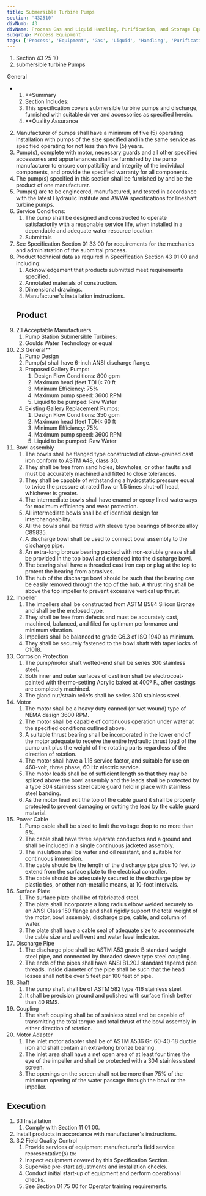 ```yaml
---
title: Submersible Turbine Pumps
section: '432510'
divNumb: 43
divName: Process Gas and Liquid Handling, Purification, and Storage Equipment
subgroup: Process Equipment
tags: ['Process', 'Equipment', 'Gas', 'Liquid', 'Handling', 'Purification', 'Storage', 'Submersible', 'Turbine', 'Pumps']
---
```


   1. Section 43 25 10
   1. submersible turbine Pumps

General

* 
	1. **Summary
   1. Section Includes:
	1. This specification covers submersible turbine pumps and discharge, furnished with suitable driver and accessories as specified herein.
	2. **Quality Assurance
2. Manufacturer of pumps shall have a minimum of five (5) operating installation with pumps of the size specified and in the same service as specified operating for not less than five (5) years.
3. Pump(s), complete with motor, necessary guards and all other specified accessories and appurtenances shall be furnished by the pump manufacturer to ensure compatibility and integrity of the individual components, and provide the specified warranty for all components.
4. The pump(s) specified in this section shall be furnished by and be the product of one manufacturer.
5. Pump(s) are to be engineered, manufactured, and tested in accordance with the latest Hydraulic Institute and AWWA specifications for lineshaft turbine pumps.
6. Service Conditions:
	1. The pump shall be designed and constructed to operate satisfactorily with a reasonable service life, when installed in a dependable and adequate water resource location. 
	2. Submittals
7. See Specification Section 01 33 00 for requirements for the mechanics and administration of the submittal process.
8. Product technical data as required in Specification Section 43 01 00 and including:
	1. Acknowledgement that products submitted meet requirements specified.
	2. Annotated materials of construction.
	3. Dimensional drawings.
	4. Manufacturer's installation instructions.
   ## Product
1. 2.1 Acceptable Manufacturers
   1. Pump Station Submersible Turbines:
	1. Goulds Water Technology or equal
1. 2.3 General** 
   1. Pump Design
	1. Pump(s) shall have 6-inch ANSI discharge flange.
	2. Proposed Gallery Pumps: 
		1. Design Flow Conditions: 800 gpm
		2. Maximum head (feet TDH): 70 ft 
		3. Minimum Efficiency: 75%
		4. Maximum pump speed: 3600 RPM
		5. Liquid to be pumped: Raw Water
	3. Existing Gallery Replacement Pumps: 
		1. Design Flow Conditions: 350 gpm
		2. Maximum head (feet TDH): 60 ft 
		3. Minimum Efficiency: 75%
		4. Maximum pump speed: 3600 RPM
		5. Liquid to be pumped: Raw Water
2. Bowl assembly
	1. The bowls shall be flanged type constructed of close-grained cast iron conform to ASTM A48, class 30. 
	2. They shall be free from sand holes, blowholes, or other faults and must be accurately machined and fitted to close tolerances.
	3. They shall be capable of withstanding a hydrostatic pressure equal to twice the pressure at rated flow or 1.5 times shut-off head, whichever is greater. 
	4. The intermediate bowls shall have enamel or epoxy lined waterways for maximum efficiency and wear protection. 
	5. All intermediate bowls shall be of identical design for interchangeability. 
	6. All the bowls shall be fitted with sleeve type bearings of bronze alloy C89835. 
	7. A discharge bowl shall be used to connect bowl assembly to the discharge pipe. 
	8. An extra-long bronze bearing packed with non-soluble grease shall be provided in the top bowl and extended into the discharge bowl.
	9. The bearing shall have a threaded cast iron cap or plug at the top to protect the bearing from abrasives. 
	10. The hub of the discharge bowl should be such that the bearing can be easily removed through the top of the hub. A thrust ring shall be above the top impeller to prevent excessive vertical up thrust.
3. Impeller
	1. The impellers shall be constructed from ASTM B584 Silicon Bronze and shall be the enclosed type. 
	2. They shall be free from defects and must be accurately cast, machined, balanced, and filed for optimum performance and minimum vibration. 
	3. Impellers shall be balanced to grade G6.3 of ISO 1940 as minimum. 
	4. They shall be securely fastened to the bowl shaft with taper locks of C1018.
4. Corrosion Protection
	1. The pump/motor shaft wetted-end shall be series 300 stainless steel. 
	2. Both inner and outer surfaces of cast iron shall be electrocoat-painted with thermo-setting Acrylic baked at 400º F., after castings are completely machined. 
	3. The gland nut/strain reliefs shall be series 300 stainless steel.
5. Motor 
	1. The motor shall be a heavy duty canned (or wet wound) type of NEMA design 3600 RPM. 
	2. The motor shall be capable of continuous operation under water at the specified conditions outlined above. 
	3. A suitable thrust bearing shall be incorporated in the lower end of the motor adequate to receive the entire hydraulic thrust load of the pump unit plus the weight of the rotating parts regardless of the direction of rotation. 
	4. The motor shall have a 1.15 service factor, and suitable for use on 460-volt, three phase, 60 Hz electric service. 
	5. The motor leads shall be of sufficient length so that they may be spliced above the bowl assembly and the leads shall be protected by a type 304 stainless steel cable guard held in place with stainless steel banding. 
	6. As the motor lead exit the top of the cable guard it shall be properly protected to prevent damaging or cutting the lead by the cable guard material.
6. Power Cable
	1. Pump cable shall be sized to limit the voltage drop to no more than 5%. 
	2. The cable shall have three separate conductors and a ground and shall be included in a single continuous jacketed assembly. 
	3. The insulation shall be water and oil resistant, and suitable for continuous immersion. 
	4. The cable should be the length of the discharge pipe plus 10 feet to extend from the surface plate to the electrical controller. 
	5. The cable should be adequately secured to the discharge pipe by plastic ties, or other non-metallic means, at 10-foot intervals.
7. Surface Plate 
	1. The surface plate shall be of fabricated steel. 
	2. The plate shall incorporate a long radius elbow welded securely to an ANSI Class 150 flange and shall rigidly support the total weight of the motor, bowl assembly, discharge pipe, cable, and column of water. 
	3. The plate shall have a cable seal of adequate size to accommodate the cable size and well vent and water level indicator.
8. Discharge Pipe 
	1. The discharge pipe shall be ASTM A53 grade B standard weight steel pipe, and connected by threaded sleeve type steel coupling. 
	2. The ends of the pipes shall have ANSI B1.20.1 standard tapered pipe threads. Inside diameter of the pipe shall be such that the head losses shall not be over 5 feet per 100 feet of pipe.
9. Shaft
	1. The pump shaft shall be of ASTM 582 type 416 stainless steel. 
	2. It shall be precision ground and polished with surface finish better than 40 RMS.
10. Coupling
	1. The shaft coupling shall be of stainless steel and be capable of transmitting the total torque and total thrust of the bowl assembly in either direction of rotation.
11. Motor Adapter
	1. The inlet motor adapter shall be of ASTM A536 Gr. 60-40-18 ductile iron and shall contain an extra-long bronze bearing. 
	2. The inlet area shall have a net open area of at least four times the eye of the impeller and shall be protected with a 304 stainless steel screen. 
	3. The openings on the screen shall not be more than 75% of the minimum opening of the water passage through the bowl or the impeller.


## Execution

1. 3.1 Installation
   1. Comply with Section 11 01 00.
2. Install products in accordance with manufacturer's instructions.
1. 3.2 Field Quality Control
   1. Provide services of equipment manufacturer's field service representative(s) to:
	1. Inspect equipment covered by this Specification Section.
	2. Supervise pre-start adjustments and installation checks.
	3. Conduct initial start-up of equipment and perform operational checks.
	4. See Section 01 75 00 for Operator training requirements.

